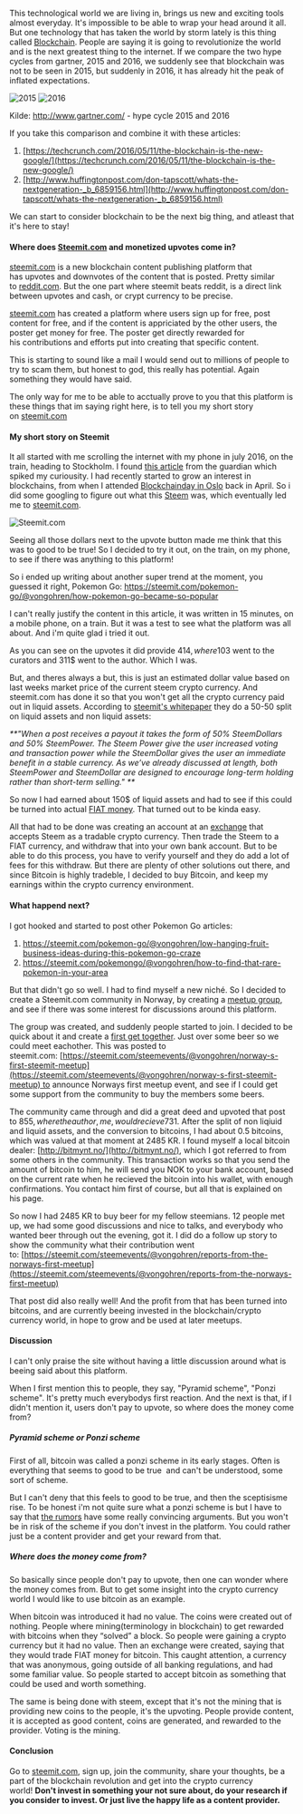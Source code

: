 This technological world we are living in, brings us new and exciting tools almost everyday. It's impossible to be able to wrap your head around it all. But one technology that has taken the world by storm lately is this thing called [Blockchain](https://en.wikipedia.org/wiki/Blockchain_(database)). People are saying it is going to revolutionize the world and is the next greatest thing to the internet. If we compare the two hype cycles from gartner, 2015 and 2016, we suddenly see that blockchain was not to be seen in 2015, but suddenly in 2016, it has already hit the peak of inflated expectations.

![2015](https://bekkopen.blob.core.windows.net/attachments/987447c7-094c-4746-85bc-36530e8bf250)
![2016](https://bekkopen.blob.core.windows.net/attachments/6ee0063b-6f24-429c-9397-40ac9aa6e374)

Kilde: http://www.gartner.com/ - hype cycle 2015 and 2016

If you take this comparison and combine it with these articles: 

1. [https://techcrunch.com/2016/05/11/the-blockchain-is-the-new-google/](https://techcrunch.com/2016/05/11/the-blockchain-is-the-new-google/)
2. [http://www.huffingtonpost.com/don-tapscott/whats-the-nextgeneration-_b_6859156.html](http://www.huffingtonpost.com/don-tapscott/whats-the-nextgeneration-_b_6859156.html)

We can start to consider blockchain to be the next big thing, and atleast that it's here to stay!

#### **Where does [Steemit.com](https://steemit.com/) and monetized upvotes come in?**

[steemit.com](https://intern.bekk.no/Open/Post/Edit/steemit.com) is a new blockchain content publishing platform that has upvotes and downvotes of the content that is posted. Pretty similar to [reddit.com](https://www.reddit.com/). But the one part where steemit beats reddit, is a direct link between upvotes and cash, or crypt currency to be precise.

[steemit.com](https://steemit.com/) has created a platform where users sign up for free, post content for free, and if the content is appriciated by the other users, the poster get money for free. The poster get directly rewarded for his contributions and efforts put into creating that specific content.

This is starting to sound like a mail I would send out to millions of people to try to scam them, but honest to god, this really has potential. Again something they would have said.

The only way for me to be able to acctually prove to you that this platform is these things that im saying right here, is to tell you my short story on [steemit.com](https://steemit.com/)

#### **My short story on Steemit**

It all started with me scrolling the internet with my phone in july 2016, on the train, heading to Stockholm. I found [this article](https://www.theguardian.com/technology/2016/jul/12/steem-digital-currency-steemit-value-soars) from the guardian which spiked my curiousity. I had recently started to grow an interest in blockchains, from when I attended [Blockchainday in Oslo](http://www.oslotech.no/2016/oslo-blockchain-day/) back in April. So i did some googling to figure out what this [Steem](http://coinmarketcap.com/currencies/steem/) was, which eventually led me to [steemit.com](https://steemit.com/).

![Steemit.com](https://bekkopen.blob.core.windows.net/attachments/d1532b24-18b9-4b76-973f-a408696e376a)

Seeing all those dollars next to the upvote button made me think that this was to good to be true! So I decided to try it out, on the train, on my phone, to see if there was anything to this platform!

So i ended up writing about another super trend at the moment, you guessed it right, Pokemon Go: https://steemit.com/pokemon-go/@vongohren/how-pokemon-go-became-so-popular

I can't really justify the content in this article, it was written in 15 minutes, on a mobile phone, on a train. But it was a test to see what the platform was all about. And i'm quite glad i tried it out.

As you can see on the upvotes it did provide 414$, where 103$ went to the curators and 311$ went to the author. Which I was.

But, and theres always a but, this is just an estimated dollar value based on last weeks market price of the current steem crypto currency. And steemit.com has done it so that you won't get all the crypto currency paid out in liquid assets. According to [steemit's whitepaper](https://steemit.com/steem/@liondani/steem-whitepaper-download) they do a 50-50 split on liquid assets and non liquid assets:

_**"When a post receives a payout it takes the form of 50% SteemDollars and 50% SteemPower. The Steem Power give the user increased voting and transaction power while the SteemDollar gives the user an immediate benefit in a stable currency. As we’ve already discussed at length, both SteemPower and SteemDollar are designed to encourage long-term holding rather than short-term selling." **_

So now I had earned about 150$ of liquid assets and had to see if this could be turned into actual [FIAT money](http://www.investopedia.com/terms/f/fiatmoney.asp). That turned out to be kinda easy.

All that had to be done was creating an account at an [exchange](https://steem.io/#exchanges) that accepts Steem as a tradable crypto currency. Then trade the Steem to a FIAT currency, and withdraw that into your own bank account. But to be able to do this process, you have to verify yourself and they do add a lot of fees for this withdraw. But there are plenty of other solutions out there, and since Bitcoin is highly tradeble, I decided to buy Bitcoin, and keep my earnings within the crypto currency environment.

#### **What happend next?**

I got hooked and started to post other Pokemon Go articles:

1. https://steemit.com/pokemon-go/@vongohren/low-hanging-fruit-business-ideas-during-this-pokemon-go-craze
2. https://steemit.com/pokemongo/@vongohren/how-to-find-that-rare-pokemon-in-your-area

But that didn't go so well. I had to find myself a new niché. So I decided to create a Steemit.com community in Norway, by creating a [meetup group](https://www.meetup.com/steemitnorway/), and see if there was some interest for discussions around this platform.

The group was created, and suddenly people started to join. I decided to be quick about it and create a [first get together](https://www.meetup.com/steemitnorway/events/233082436/). Just over some beer so we could meet eachother. This was posted to steemit.com: [https://steemit.com/steemevents/@vongohren/norway-s-first-steemit-meetup](https://steemit.com/steemevents/@vongohren/norway-s-first-steemit-meetup) to announce Norways first meetup event, and see if I could get some support from the community to buy the members some beers.

The community came through and did a great deed and upvoted that post to 855$, where the author, me,  would recieve 731$. After the split of non liqiuid and liquid assets, and the conversion to bitcoins, I had about 0.5 bitcoins, which was valued at that moment at 2485 KR. I found myself a local bitcoin dealer: [http://bitmynt.no/](http://bitmynt.no/), which I got referred to from some others in the community. This transaction works so that you send the amount of bitcoin to him, he will send you NOK to your bank account, based on the current rate when he recieved the bitcoin into his wallet, with enough confirmations. You contact him first of course, but all that is explained on his page.

So now I had 2485 KR to buy beer for my fellow steemians. 12 people met up, we had some good discussions and nice to talks, and everybody who wanted beer through out the evening, got it. I did do a follow up story to show the community what their contribution went to: [https://steemit.com/steemevents/@vongohren/reports-from-the-norways-first-meetup](https://steemit.com/steemevents/@vongohren/reports-from-the-norways-first-meetup)

That post did also really well! And the profit from that has been turned into bitcoins, and are currently beeing invested in the blockchain/crypto currency world, in hope to grow and be used at later meetups.

#### **Discussion**

I can't only praise the site without having a little discussion around what is beeing said about this platform.

When I first mention this to people, they say, "Pyramid scheme", "Ponzi scheme". It's pretty much everybodys first reaction. And the next is that, if I didn't mention it, users don't pay to upvote, so where does the money come from?

##### **Pyramid scheme or Ponzi scheme**

First of all, bitcoin was called a ponzi scheme in its early stages. Often is everything that seems to good to be true  and can't be understood, some sort of scheme.

But I can't deny that this feels to good to be true, and then the sceptisisme rise. To be honest i'm not quite sure what a ponzi scheme is but I have to say that [the rumors](http://goo.gl/Jqevq4) have some really convincing arguments. But you won't be in risk of the scheme if you don't invest in the platform. You could rather just be a content provider and get your reward from that.

##### **Where does the money come from?**

So basically since people don't pay to upvote, then one can wonder where the money comes from. But to get some insight into the crypto currency world I would like to use bitcoin as an example.

When bitcoin was introduced it had no value. The coins were created out of nothing. People where mining(terminology in blockchain) to get rewarded with bitcoins when they “solved” a block. So people were gaining a crypto currency but it had no value. Then an exchange were created, saying that they would trade FIAT money for bitcoin. This caught attention, a currency that was anonymous, going outside of all banking regulations, and had some familiar value. So people started to accept bitcoin as something that could be used and worth something.

The same is being done with steem, except that it's not the mining that is providing new coins to the people, it's the upvoting. People provide content, it is accepted as good content, coins are generated, and rewarded to the provider. Voting is the mining.

#### **Conclusion**

Go to [steemit.com](https://steemit.com/), sign up, join the community, share your thoughts, be a part of the blockchain revolution and get into the crypto currency world! **Don't invest in something your not sure about, do your research if you consider to invest. Or just live the happy life as a content provider.**

